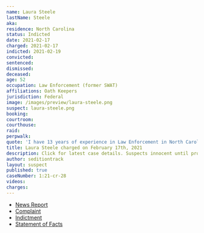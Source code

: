 ```yaml
---
name: Laura Steele
lastName: Steele
aka:
residence: North Carolina
status: Indicted
date: 2021-02-17
charged: 2021-02-17
indicted: 2021-02-19
convicted: 
sentenced: 
dismissed: 
deceased:
age: 52
occupation: Law Enforcement (former SWAT)
affiliations: Oath Keepers
jurisdiction: Federal
image: /images/preview/laura-steele.png
suspect: laura-steele.png
booking:
courtroom:
courthouse:
raid:
perpwalk:
quote: 'I have 13 years of experience in Law Enforcement in North Carolina. I served as a K-9 Officer and a SWAT team member.'
title: Laura Steele charged on February 17th, 2021
description: Click for latest case details. Suspects innocent until proven guilty.
author: seditiontrack
layout: suspect
published: true
caseNumber: 1:21-cr-28
videos:
charges:
---
```

- [News Report](https://www.cbsnews.com/news/capitol-riot-oath-keepers-indicted-conspiracy/)
- [Complaint](https://www.justice.gov/usao-dc/case-multi-defendant/file/1369076/download)
- [Indictment](https://www.justice.gov/usao-dc/press-release/file/1422696/download)
- [Statement of Facts](https://www.justice.gov/usao-dc/case-multi-defendant/file/1369076/download)
